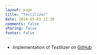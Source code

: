 ```yaml
---
layout: page
title: "Testilizer"
date: 2014-05-01 12:36
comments: false
sharing: false
footer: false
---
```



<p>
  
  * Implementation of Testilizer on <a href="https://github.com/saltlab/Testilizer">GitHub</a>
  
<p> 
 